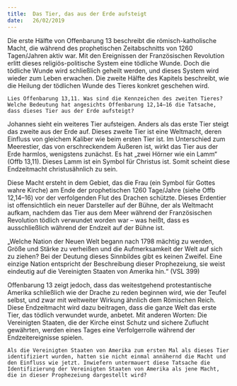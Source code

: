 ```yaml
---
title:  Das Tier, das aus der Erde aufsteigt
date:   26/02/2019
---
```


Die erste Hälfte von Offenbarung 13 beschreibt die römisch-katholische Macht, die während des prophetischen Zeitabschnitts von 1260 Tagen/Jahren aktiv war. Mit den Ereignissen der Französischen Revolution erlitt dieses religiös-politische System eine tödliche Wunde. Doch die tödliche Wunde wird schließlich geheilt werden, und dieses System wird wieder zum Leben erwachen. Die zweite Hälfte des Kapitels beschreibt, wie die Heilung der tödlichen Wunde des Tieres konkret geschehen wird.

`Lies Offenbarung 13,11. Was sind die Kennzeichen des zweiten Tieres? Welche Bedeutung hat angesichts Offenbarung 12,14–16 die Tatsache, dass dieses Tier aus der Erde aufsteigt?`

Johannes sieht ein weiteres Tier aufsteigen. Anders als das erste Tier steigt das zweite aus der Erde auf. Dieses zweite Tier ist eine Weltmacht, deren Einfluss von gleichem Kaliber wie beim ersten Tier ist. Im Unterschied zum Meerestier, das von erschreckendem Äußeren ist, wirkt das Tier aus der Erde harmlos, wenigstens zunächst. Es hat „zwei Hörner wie ein Lamm“ (Offb 13,11). Dieses Lamm ist ein Symbol für Christus ist. Somit scheint diese Endzeitmacht christusähnlich zu sein.

Diese Macht ersteht in dem Gebiet, das die Frau (ein Symbol für Gottes wahre Kirche) am Ende der prophetischen 1260 Tage/Jahre (siehe Offb 12,14–16) vor der verfolgenden Flut des Drachen schützte. Dieses Erdentier ist offensichtlich ein neuer Darsteller auf der Bühne, der als Weltmacht aufkam, nachdem das Tier aus dem Meer während der Französischen Revolution tödlich verwundet worden war – was heißt, dass es ausschließlich während der Endzeit auf der Bühne ist.

„Welche Nation der Neuen Welt begann nach 1798 mächtig zu werden, Größe und Stärke zu verheißen und die Aufmerksamkeit der Welt auf sich zu ziehen? Bei der Deutung dieses Sinnbildes gibt es keinen Zweifel. Eine einzige Nation entspricht der Beschreibung dieser Prophezeiung, sie weist eindeutig auf die Vereinigten Staaten von Amerika hin.“ (VSL 399)

Offenbarung 13 zeigt jedoch, dass das weitestgehend protestantische Amerika schließlich wie der Drache zu reden beginnen wird, wie der Teufel selbst, und zwar mit weltweiter Wirkung ähnlich dem Römischen Reich. Diese Endzeitmacht wird dazu beitragen, dass die ganze Welt das erste Tier, das tödlich verwundet wurde, anbetet. Mit anderen Worten: Die Vereinigten Staaten, die der Kirche einst Schutz und sichere Zuflucht gewährten, werden eines Tages eine Verfolgerrolle während der Endzeitereignisse spielen.

`Als die Vereinigten Staaten von Amerika zum ersten Mal als dieses Tier identifiziert wurden, hatten sie nicht einmal annähernd die Macht und den Einfluss wie jetzt. Inwiefern untermauert diese Tatsache die Identifizierung der Vereinigten Staaten von Amerika als jene Macht, die in dieser Prophezeiung dargestellt wird?`
